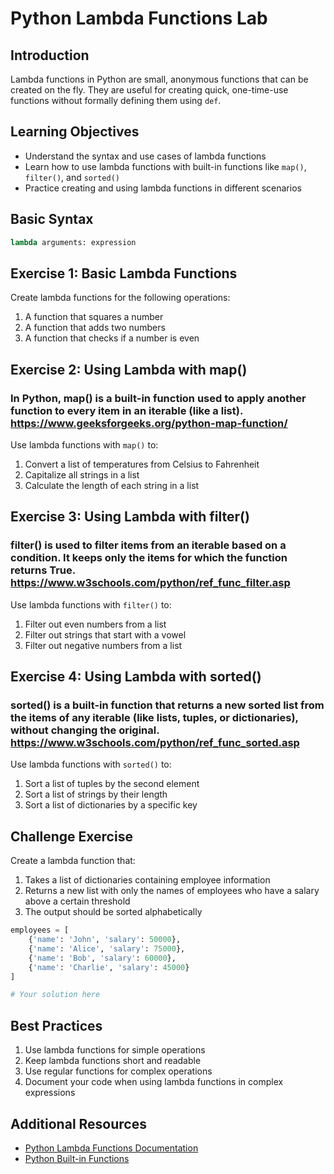 # Python Lambda Functions Lab

## Introduction
Lambda functions in Python are small, anonymous functions that can be created on the fly. They are useful for creating quick, one-time-use functions without formally defining them using `def`.

## Learning Objectives
- Understand the syntax and use cases of lambda functions
- Learn how to use lambda functions with built-in functions like `map()`, `filter()`, and `sorted()`
- Practice creating and using lambda functions in different scenarios

## Basic Syntax
```python
lambda arguments: expression
```

## Exercise 1: Basic Lambda Functions
Create lambda functions for the following operations:

1. A function that squares a number
2. A function that adds two numbers
3. A function that checks if a number is even


## Exercise 2: Using Lambda with map()
### In Python, map() is a built-in function used to apply another function to every item in an iterable (like a list). https://www.geeksforgeeks.org/python-map-function/
Use lambda functions with `map()` to:

1. Convert a list of temperatures from Celsius to Fahrenheit
2. Capitalize all strings in a list
3. Calculate the length of each string in a list


## Exercise 3: Using Lambda with filter()
### filter() is used to filter items from an iterable based on a condition. It keeps only the items for which the function returns True. https://www.w3schools.com/python/ref_func_filter.asp
Use lambda functions with `filter()` to:

1. Filter out even numbers from a list
2. Filter out strings that start with a vowel
3. Filter out negative numbers from a list


## Exercise 4: Using Lambda with sorted()
### sorted() is a built-in function that returns a new sorted list from the items of any iterable (like lists, tuples, or dictionaries), without changing the original. https://www.w3schools.com/python/ref_func_sorted.asp
Use lambda functions with `sorted()` to:

1. Sort a list of tuples by the second element
2. Sort a list of strings by their length
3. Sort a list of dictionaries by a specific key



## Challenge Exercise
Create a lambda function that:
1. Takes a list of dictionaries containing employee information
2. Returns a new list with only the names of employees who have a salary above a certain threshold
3. The output should be sorted alphabetically

```python
employees = [
    {'name': 'John', 'salary': 50000},
    {'name': 'Alice', 'salary': 75000},
    {'name': 'Bob', 'salary': 60000},
    {'name': 'Charlie', 'salary': 45000}
]

# Your solution here
```

## Best Practices
1. Use lambda functions for simple operations
2. Keep lambda functions short and readable
3. Use regular functions for complex operations
4. Document your code when using lambda functions in complex expressions

## Additional Resources
- [Python Lambda Functions Documentation](https://docs.python.org/3/tutorial/controlflow.html#lambda-expressions)
- [Python Built-in Functions](https://docs.python.org/3/library/functions.html)

